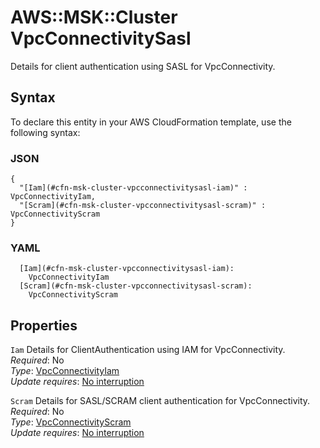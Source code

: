 # AWS::MSK::Cluster VpcConnectivitySasl<a name="aws-properties-msk-cluster-vpcconnectivitysasl"></a>

Details for client authentication using SASL for VpcConnectivity\.

## Syntax<a name="aws-properties-msk-cluster-vpcconnectivitysasl-syntax"></a>

To declare this entity in your AWS CloudFormation template, use the following syntax:

### JSON<a name="aws-properties-msk-cluster-vpcconnectivitysasl-syntax.json"></a>

```
{
  "[Iam](#cfn-msk-cluster-vpcconnectivitysasl-iam)" : VpcConnectivityIam,
  "[Scram](#cfn-msk-cluster-vpcconnectivitysasl-scram)" : VpcConnectivityScram
}
```

### YAML<a name="aws-properties-msk-cluster-vpcconnectivitysasl-syntax.yaml"></a>

```
  [Iam](#cfn-msk-cluster-vpcconnectivitysasl-iam): 
    VpcConnectivityIam
  [Scram](#cfn-msk-cluster-vpcconnectivitysasl-scram): 
    VpcConnectivityScram
```

## Properties<a name="aws-properties-msk-cluster-vpcconnectivitysasl-properties"></a>

`Iam`  <a name="cfn-msk-cluster-vpcconnectivitysasl-iam"></a>
Details for ClientAuthentication using IAM for VpcConnectivity\.  
*Required*: No  
*Type*: [VpcConnectivityIam](aws-properties-msk-cluster-vpcconnectivityiam.md)  
*Update requires*: [No interruption](https://docs.aws.amazon.com/AWSCloudFormation/latest/UserGuide/using-cfn-updating-stacks-update-behaviors.html#update-no-interrupt)

`Scram`  <a name="cfn-msk-cluster-vpcconnectivitysasl-scram"></a>
Details for SASL/SCRAM client authentication for VpcConnectivity\.  
*Required*: No  
*Type*: [VpcConnectivityScram](aws-properties-msk-cluster-vpcconnectivityscram.md)  
*Update requires*: [No interruption](https://docs.aws.amazon.com/AWSCloudFormation/latest/UserGuide/using-cfn-updating-stacks-update-behaviors.html#update-no-interrupt)